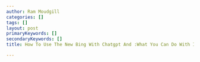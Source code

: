 ```yaml
---
author: Ram Moudgill
categories: []
tags: []
layout: post
primaryKeywords: []
secondaryKeywords: []
title: How To Use The New Bing With Chatgpt And :What You Can Do With It

---
```


